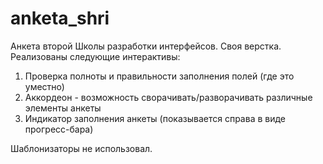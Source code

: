 anketa_shri
===========

Анкета второй Школы разработки интерфейсов. Своя верстка. Реализованы следующие интерактивы:
1) Проверка полноты и правильности заполнения полей (где это уместно)
2) Аккордеон - возможность сворачивать/разворачивать различные элементы анкеты
3) Индикатор заполнения анкеты (показывается справа в виде прогресс-бара)

Шаблонизаторы не использовал.
